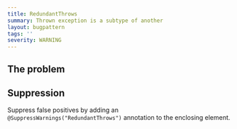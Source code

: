 ```yaml
---
title: RedundantThrows
summary: Thrown exception is a subtype of another
layout: bugpattern
tags: ''
severity: WARNING
---
```


<!--
*** AUTO-GENERATED, DO NOT MODIFY ***
To make changes, edit the @BugPattern annotation or the explanation in docs/bugpattern.
-->

## The problem


## Suppression
Suppress false positives by adding an `@SuppressWarnings("RedundantThrows")` annotation to the enclosing element.

